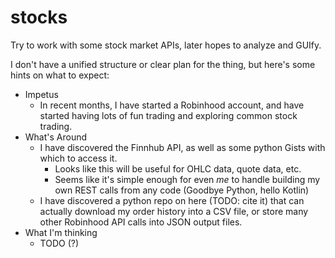 # stocks
Try to work with some stock market APIs, later hopes to analyze and GUIfy.

I don't have a unified structure or clear plan for the thing, but here's some hints on what to expect:
* Impetus
  * In recent months, I have started a Robinhood account, and have started having lots of fun trading and exploring common stock trading.
* What's Around
  * I have discovered the Finnhub API, as well as some python Gists with which to access it.
    * Looks like this will be useful for OHLC data, quote data, etc.
    * Seems like it's simple enough for even _me_ to handle building my own REST calls from any code (Goodbye Python, hello Kotlin)
  * I have discovered a python repo on here (TODO: cite it) that can actually download my order history into a CSV file, or store many other Robinhood API calls into JSON output files.
* What I'm thinking
  * TODO (?)
